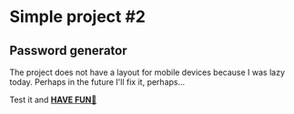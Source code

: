 # Simple project #2

## Password generator

The project does not have a layout for mobile devices because I was lazy today. Perhaps in the future I'll fix it, perhaps...

Test it and **[HAVE FUN🦄](https://khlustov.github.io/Simple-2_PasswordGenerator/)**